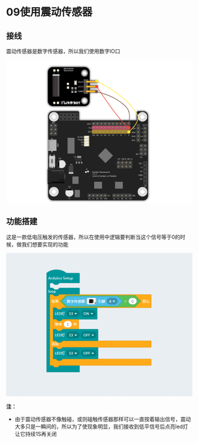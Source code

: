 # 09使用震动传感器

## 接线

震动传感器是数字传感器，所以我们使用数字IO口

![](./viberate/v_jie_1.png)

## 功能搭建

这是一款低电压触发的传感器，所以在使用中逻辑要判断当这个信号等于0的时候，做我们想要实现的功能

![](./viberate/v_1.png)

__注：__

- 由于震动传感器不像触碰，或则碰触传感器那样可以一直按着输出信号，震动大多只是一瞬间的，所以为了使现象明显，我们接收到低平信号后点亮led灯让它持续1S再关闭